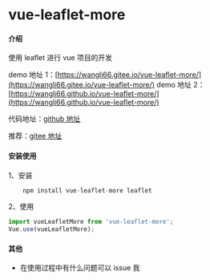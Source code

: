 # vue-leaflet-more

#### 介绍

使用 leaflet 进行 vue 项目的开发

demo 地址 1：[https://wangli66.gitee.io/vue-leaflet-more/](https://wangli66.gitee.io/vue-leaflet-more/)
demo 地址 2：[https://wangli66.github.io/vue-leaflet-more/](https://wangli66.github.io/vue-leaflet-more/)

代码地址：[github 地址](https://github.com/wangli66/vue-leaflet-more.git)

推荐：[gitee 地址](https://gitee.com/wangli66/vue-leaflet-more.git)

#### 安装使用

1、安装

```js
    npm install vue-leaflet-more leaflet
```

2、使用

```js
import vueLeafletMore from 'vue-leaflet-more';
Vue.use(vueLeafletMore);
```

#### 其他

-   在使用过程中有什么问题可以 issue 我
